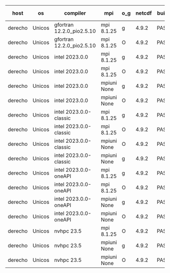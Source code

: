 

| host     | os       | compiler                              | mpi                      | o_g        | netcdf        | build       | u_pass          | u_fail          | s_pass            | s_fail            | e_pass             | e_fail             | nuopc_pass       | nuopc_fail       | artifacts link          |
|----------|----------|---------------------------------------|--------------------------|------------|---------------|-------------|-----------------|-----------------|-------------------|-------------------|--------------------|--------------------|------------------|------------------|-------------------------|
| derecho | Unicos | gfortran 12.2.0_pio2.5.10 | mpi 8.1.25  | g | 4.9.2  | PASS | 14098 | 0 | 49 | 0 | 81 | 0 | 47 | 0 | <a href="https://github.com/esmf-org/esmf-test-artifacts/tree/158466a81bbc879e564ad6ce46fcde270f5c308b/fix_darwin_gfortranclang_openmpi_preload/gfortran/12.2.0_pio2.5.10/g/mpi/8.1.25" target="_blank">158466a</a> | 
| derecho | Unicos | gfortran 12.2.0_pio2.5.10 | mpi 8.1.25  | O | 4.9.2  | PASS | 14098 | 0 | 49 | 0 | 81 | 0 | 47 | 0 | <a href="https://github.com/esmf-org/esmf-test-artifacts/tree/8d66ef22446f58f57c80f22f48a2e2210683ab7a/fix_darwin_gfortranclang_openmpi_preload/gfortran/12.2.0_pio2.5.10/O/mpi/8.1.25" target="_blank">8d66ef2</a> | 
| derecho | Unicos | intel 2023.0.0 | mpi 8.1.25  | g | 4.9.2  | PASS | 14098 | 0 | 49 | 0 | 81 | 0 | 47 | 0 | <a href="https://github.com/esmf-org/esmf-test-artifacts/tree/03f25f0bdc3652170c1aa55dcb53169c3fa8f9b7/fix_darwin_gfortranclang_openmpi_preload/intel/2023.0.0/g/mpi/8.1.25" target="_blank">03f25f0</a> | 
| derecho | Unicos | intel 2023.0.0 | mpi 8.1.25  | O | 4.9.2  | PASS | 14098 | 0 | 49 | 0 | 81 | 0 | 47 | 0 | <a href="https://github.com/esmf-org/esmf-test-artifacts/tree/4acbca1cd114ed6fc0fd73d9357dfea6246d2291/fix_darwin_gfortranclang_openmpi_preload/intel/2023.0.0/O/mpi/8.1.25" target="_blank">4acbca1</a> | 
| derecho | Unicos | intel 2023.0.0 | mpiuni None  | g | 4.9.2  | PASS | 12430 | 0 | 8 | 0 | 44 | 0 | None | None | <a href="https://github.com/esmf-org/esmf-test-artifacts/tree/8dd8d96cc74ccb208a4bcd0266ab5427b18b6378/fix_darwin_gfortranclang_openmpi_preload/intel/2023.0.0/g/mpiuni/None" target="_blank">8dd8d96</a> | 
| derecho | Unicos | intel 2023.0.0 | mpiuni None  | O | 4.9.2  | PASS | 12430 | 0 | 8 | 0 | 44 | 0 | None | None | <a href="https://github.com/esmf-org/esmf-test-artifacts/tree/318edc1c708374eceefe1ff1091a9311e74acbb9/fix_darwin_gfortranclang_openmpi_preload/intel/2023.0.0/O/mpiuni/None" target="_blank">318edc1</a> | 
| derecho | Unicos | intel 2023.0.0-classic | mpi 8.1.25  | g | 4.9.2  | PASS | 14098 | 0 | 49 | 0 | 81 | 0 | 47 | 0 | <a href="https://github.com/esmf-org/esmf-test-artifacts/tree/de22f625da08c2ec21d067f4e8a2c5ffd4344a9c/fix_darwin_gfortranclang_openmpi_preload/intel/2023.0.0-classic/g/mpi/8.1.25" target="_blank">de22f62</a> | 
| derecho | Unicos | intel 2023.0.0-classic | mpi 8.1.25  | O | 4.9.2  | PASS | 14098 | 0 | 49 | 0 | 81 | 0 | 47 | 0 | <a href="https://github.com/esmf-org/esmf-test-artifacts/tree/cef2ff5d176c7396084942a2eef4a0e9cb3f9941/fix_darwin_gfortranclang_openmpi_preload/intel/2023.0.0-classic/O/mpi/8.1.25" target="_blank">cef2ff5</a> | 
| derecho | Unicos | intel 2023.0.0-classic | mpiuni None  | O | 4.9.2  | PASS | 12430 | 0 | 8 | 0 | 44 | 0 | None | None | <a href="https://github.com/esmf-org/esmf-test-artifacts/tree/a80e50a7cc7796615c61352807e496fa0bc95edf/fix_darwin_gfortranclang_openmpi_preload/intel/2023.0.0-classic/O/mpiuni/None" target="_blank">a80e50a</a> | 
| derecho | Unicos | intel 2023.0.0-classic | mpiuni None  | g | 4.9.2  | PASS | 12430 | 0 | 8 | 0 | 44 | 0 | None | None | <a href="https://github.com/esmf-org/esmf-test-artifacts/tree/411847456b639eed5489936384290f7bc2d6359d/fix_darwin_gfortranclang_openmpi_preload/intel/2023.0.0-classic/g/mpiuni/None" target="_blank">4118474</a> | 
| derecho | Unicos | intel 2023.0.0-oneAPI | mpi 8.1.25  | g | 4.9.2  | PASS | 14098 | 0 | 49 | 0 | 81 | 0 | 46 | 1 | <a href="https://github.com/esmf-org/esmf-test-artifacts/tree/907f4dfaa6ed99a6024f81064ffe61097308513c/fix_darwin_gfortranclang_openmpi_preload/intel/2023.0.0-oneAPI/g/mpi/8.1.25" target="_blank">907f4df</a> | 
| derecho | Unicos | intel 2023.0.0-oneAPI | mpi 8.1.25  | O | 4.9.2  | PASS | 14098 | 0 | 48 | 1 | 81 | 0 | 37 | 10 | <a href="https://github.com/esmf-org/esmf-test-artifacts/tree/7782672b392b24f791c57ce6d82ccedfdfca5300/fix_darwin_gfortranclang_openmpi_preload/intel/2023.0.0-oneAPI/O/mpi/8.1.25" target="_blank">7782672</a> | 
| derecho | Unicos | intel 2023.0.0-oneAPI | mpiuni None  | g | 4.9.2  | PASS | 12430 | 0 | 8 | 0 | 44 | 0 | None | None | <a href="https://github.com/esmf-org/esmf-test-artifacts/tree/5c59a8cd0aefc505ca5b8cf59d4a38a5b88017da/fix_darwin_gfortranclang_openmpi_preload/intel/2023.0.0-oneAPI/g/mpiuni/None" target="_blank">5c59a8c</a> | 
| derecho | Unicos | intel 2023.0.0-oneAPI | mpiuni None  | O | 4.9.2  | PASS | 12430 | 0 | 8 | 0 | 44 | 0 | None | None | <a href="https://github.com/esmf-org/esmf-test-artifacts/tree/dd406453c018d5f71bf5cfe20f922e48296e8ac0/fix_darwin_gfortranclang_openmpi_preload/intel/2023.0.0-oneAPI/O/mpiuni/None" target="_blank">dd40645</a> | 
| derecho | Unicos | nvhpc 23.5 | mpi 8.1.25  | O | 4.9.2  | PASS | None | None | None | None | None | None | None | None | <a href="https://github.com/esmf-org/esmf-test-artifacts/tree/60937be573423cd410f566a8b132fbcb19dc95f4/fix_darwin_gfortranclang_openmpi_preload/nvhpc/23.5/O/mpi/8.1.25" target="_blank">60937be</a> | 
| derecho | Unicos | nvhpc 23.5 | mpiuni None  | g | 4.9.2  | PASS | 12430 | 0 | 8 | 0 | 44 | 0 | None | None | <a href="https://github.com/esmf-org/esmf-test-artifacts/tree/82908e56056eb6feb56cfef32376078e9e3db2be/fix_darwin_gfortranclang_openmpi_preload/nvhpc/23.5/g/mpiuni/None" target="_blank">82908e5</a> | 
| derecho | Unicos | nvhpc 23.5 | mpiuni None  | O | 4.9.2  | PASS | 12362 | 68 | 8 | 0 | 44 | 0 | None | None | <a href="https://github.com/esmf-org/esmf-test-artifacts/tree/ff9fef8ccf3abfaa0a43b0f8519b02dba9455bf3/fix_darwin_gfortranclang_openmpi_preload/nvhpc/23.5/O/mpiuni/None" target="_blank">ff9fef8</a> | 
